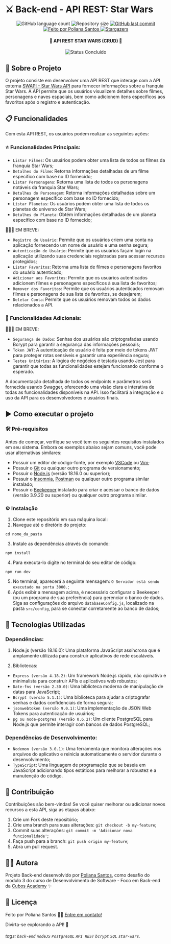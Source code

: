 # ⚔️ Back-end - API REST: Star Wars

<p align="center">
  <img alt="GitHub language count" src="https://img.shields.io/github/languages/count/polianams/api-star-wars?color=%2304D361">

  <img alt="Repository size" src="https://img.shields.io/github/repo-size/polianams/api-star-wars">
  
  <a href="https://github.com/polianams/api-star-wars/commits/main">
    <img alt="GitHub last commit" src="https://img.shields.io/github/last-commit/polianams/api-star-wars">
  </a>
  
   <a href="https://www.linkedin.com/in/polianams/">
    <img alt="Feito por Poliana Santos" src="https://img.shields.io/badge/feito-por%20Poliana%20Santos-D818A5">
   </a>
   
   <a href="https://github.com/polianams/api-star-wars/stargazers">
    <img alt="Stargazers" src="https://img.shields.io/github/stars/polianams/api-star-wars?style=social">
  </a>
</p>

<h4 align=center> 
	🚧 API REST STAR WARS (CRUD) 🚧
</h4>

<p align="center">
	<img alt="Status Concluído" src="https://img.shields.io/badge/STATUS-CONCLU%C3%8DDO-brightgreen">
</p>

## 📝 Sobre o Projeto

O projeto consiste em desenvolver uma API REST que interage com a API externa [SWAPI - Star Wars API](https://swapi.dev/) para fornecer informações sobre a franquia Star Wars. A API permite que os usuários visualizem detalhes sobre filmes, personagens e naves espaciais, bem como adicionem itens específicos aos favoritos após o registro e autenticação.

## 📋 Funcionalidades

Com esta API REST, os usuários podem realizar as seguintes ações:

### ⭐ Funcionalidades Principais:

- `Listar Filmes`: Os usuários podem obter uma lista de todos os filmes da franquia Star Wars;
- `Detalhes do Filme`: Retorna informações detalhadas de um filme específico com base no ID fornecido;
- `Listar Personagens`: Retorna uma lista de todos os personagens notáveis da franquia Star Wars;
- `Detalhes do Personagem`: Retorna informações detalhadas sobre um personagem específico com base no ID fornecido;
- `Listar Planetas`: Os usuários podem obter uma lista de todos os planetas do universo de Star Wars;
- `Detalhes do Planeta`: Obtém informações detalhadas de um planeta específico com base no ID fornecido;

🚨🚨🚨 EM BREVE:

- `Registro de Usuário`: Permite que os usuários criem uma conta na aplicação fornecendo um nome de usuário e uma senha segura;
- `Autenticação de Usuário`: Permite que os usuários façam login na aplicação utilizando suas credenciais registradas para acessar recursos protegidos;
- `Listar Favoritos`: Retorna uma lista de filmes e personagens favoritos do usuário autenticado;
- `Adicionar aos Favoritos`: Permite que os usuários autenticados adicionem filmes e personagens específicos à sua lista de favoritos;
- `Remover dos Favoritos`: Permite que os usuários autenticados removam filmes e personagens de sua lista de favoritos, se desejarem;
- `Deletar Conta`: Permite que os usuários removam todos os dados relacionados a API.

### 🌟 Funcionalidades Adicionais:

🚨🚨🚨 EM BREVE:

- `Segurança de Dados`: Senhas dos usuários são criptografadas usando Bcrypt para garantir a segurança das informações pessoais;
- `Token JWT`: A autenticação de usuário é feita por meio de tokens JWT para proteger rotas sensíveis e garantir uma experiência segura;
- `Testes Unitários`: A lógica de negócios é testada usando Jest para garantir que todas as funcionalidades estejam funcionando conforme o esperado.

A documentação detalhada de todos os endpoints e parâmetros será fornecida usando Swagger, oferecendo uma visão clara e interativa de todas as funcionalidades disponíveis na API. Isso facilitará a integração e o uso da API para os desenvolvedores e usuários finais.

## ▶️ Como executar o projeto

### 🛠️ Pré-requisitos

Antes de começar, verifique se você tem os seguintes requisitos instalados em seu sistema. Embora os exemplos abaixo sejam comuns, você pode usar alternativas similares:

- Possuir um editor de código-fonte, por exemplo [VSCode](https://code.visualstudio.com/download) ou [Vim](https://www.vim.org/download.php);
- Possuir o [Git](https://git-scm.com/downloads) ou qualquer outro programa de versionamento;
- Possuir o [Node.js](https://nodejs.org/en/download/current) (versão 18.16.0 ou superior);
- Possuir o [Insomnia](https://insomnia.rest/download), [Postman](https://www.postman.com/downloads/) ou qualquer outro programa similar instalado;
- Possuir o [Beekeeper](https://www.beekeeperstudio.io/) instalado para criar e acessar o banco de dados (versão 3.9.20 ou superior) ou qualquer outro programa similar.

### ⚙️ Instalação

1. Clone este repositório em sua máquina local:
2. Navegue até o diretório do projeto:

```
cd nome_da_pasta
```

3. Instale as dependências através do comando:

```
npm install
```

4. Para executa-lo digite no terminal do seu editor de código:

```
npm run dev
```

5. No terminal, aparecerá a seguinte mensagem: `O Servidor está sendo executado na porta 3000.`;
6. Após exibir a mensagem acima, é necessário configurar o Beekeeper (ou um programa de sua preferência) para gerenciar o banco de dados. Siga as configurações do arquivo `databaseConfig.js`, localizado na pasta `src/config`, para se conectar corretamente ao banco de dados;

## 🚀 Tecnologias Utilizadas

### Dependências:

1. Node.js (versão 18.16.0): Uma plataforma JavaScript assíncrona que é amplamente utilizada para construir aplicativos de rede escaláveis.

2. Bibliotecas:

- `Express (versão 4.18.2)`: Um framework Node.js rápido, não opinativo e minimalista para construir APIs e aplicativos web robustos;
- `Date-fns (versão 2.30.0)`: Uma biblioteca moderna de manipulação de datas para JavaScript;
- `Bcrypt (versão 5.1.1)`: Uma biblioteca para ajudar a criptografar senhas e dados confidenciais de forma segura;
- `jsonwebtoken (versão 9.0.1)`: Uma implementação de JSON Web Tokens para autenticação de usuários;
- `pg ou node-postgres (versão 0.6.2)`: Um cliente PostgreSQL para Node.js que permite interagir com bancos de dados PostgreSQL;

### Dependências de Desenvolvimento:

- `Nodemon (versão 3.0.1)`: Uma ferramenta que monitora alterações nos arquivos do aplicativo e reinicia automaticamente o servidor durante o desenvolvimento;
- `TypeScript`: Uma linguagem de programação que se baseia em JavaScript adicionando tipos estáticos para melhorar a robustez e a manutenção do código.

## 🤝 Contribuição

Contribuições são bem-vindas! Se você quiser melhorar ou adicionar novos recursos a esta API, siga as etapas abaixo:

1. Crie um Fork deste repositório;
2. Crie uma branch para suas alterações: `git checkout -b my-feature`;
3. Commit suas alterações: `git commit -m 'Adicionar nova funcionalidade'`;
4. Faça push para a branch: `git push origin my-feature`;
5. Abra um pull request.

## 🧙‍♂️ Autora

Projeto Back-end desenvolvido por [Poliana Santos](https://www.linkedin.com/in/polianams/), como desafio do modulo 3 do curso de Desenvolvimento de Software - Foco em Back-end da [Cubos Academy](https://cubos.academy/) ✨

## 📝 Licença

Feito por Poliana Santos 👋🏽 [Entre em contato!](https://www.linkedin.com/in/polianams/)

Divirta-se explorando a API! 🌟

###### tags: `back-end` `nodeJS` `PostgreSQL` `API REST` `bcrypt` `SQL` `star-wars`.
